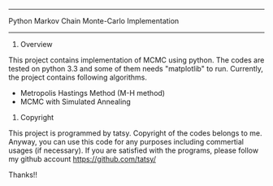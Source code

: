 ***
Python Markov Chain Monte-Carlo Implementation
***

1. Overview
  
  This project contains implementation of MCMC using python.
  The codes are tested on python 3.3 and some of them needs "matplotlib" to run.
  Currently, the project contains following algorithms.
  - Metropolis Hastings Method (M-H method)
  - MCMC with Simulated Annealing

1. Copyright
  
  This project is programmed by tatsy. Copyright of the codes belongs to me.
  Anyway, you can use this code for any purposes including commertial usages (if necessary).
  If you are satisfied with the programs, please follow my github account https://github.com/tatsy/
  
  Thanks!!